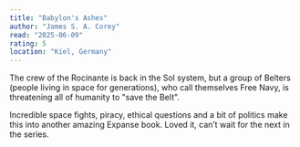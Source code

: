 ```yaml
---
title: "Babylon's Ashes"
author: "James S. A. Corey"
read: "2025-06-09"
rating: 5
location: "Kiel, Germany"
---
```


The crew of the Rocinante is back in the Sol system, but a group of Belters (people living in space for generations), who call themselves Free Navy, is threatening all of humanity to "save the Belt".

Incredible space fights, piracy, ethical questions and a bit of politics make this into another amazing Expanse book.
Loved it, can’t wait for the next in the series.
